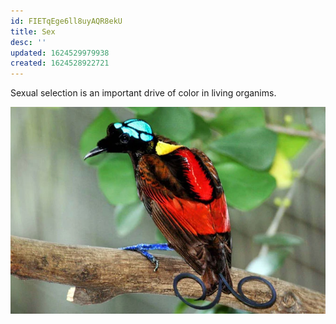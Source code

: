 ```yaml
---
id: FIETqEge6ll8uyAQR8ekU
title: Sex
desc: ''
updated: 1624529979938
created: 1624528922721
---
```


Sexual selection is an important drive of color in living organims.

![](/assets/images/2021-06-24-20-17-44.png)